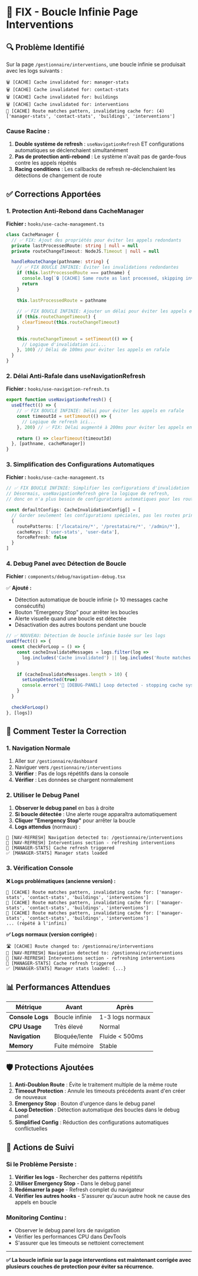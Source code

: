 # 🚨 FIX - Boucle Infinie Page Interventions

## 🔍 Problème Identifié

Sur la page `/gestionnaire/interventions`, une boucle infinie se produisait avec les logs suivants :

```
🗑️ [CACHE] Cache invalidated for: manager-stats
🗑️ [CACHE] Cache invalidated for: contact-stats  
🗑️ [CACHE] Cache invalidated for: buildings
🗑️ [CACHE] Cache invalidated for: interventions
🎯 [CACHE] Route matches pattern, invalidating cache for: (4) ['manager-stats', 'contact-stats', 'buildings', 'interventions']
```

### **Cause Racine :**
1. **Double système de refresh** : `useNavigationRefresh` ET configurations automatiques se déclenchaient simultanément
2. **Pas de protection anti-rebond** : Le système n'avait pas de garde-fous contre les appels répétés
3. **Racing conditions** : Les callbacks de refresh re-déclenchaient les détections de changement de route

## ✅ Corrections Apportées

### **1. Protection Anti-Rebond dans CacheManager**

**Fichier :** `hooks/use-cache-management.ts`

```typescript
class CacheManager {
  // ✅ FIX: Ajout des propriétés pour éviter les appels redondants
  private lastProcessedRoute: string | null = null
  private routeChangeTimeout: NodeJS.Timeout | null = null

  handleRouteChange(pathname: string) {
    // ✅ FIX BOUCLE INFINIE: Éviter les invalidations redondantes
    if (this.lastProcessedRoute === pathname) {
      console.log(`🔒 [CACHE] Same route as last processed, skipping invalidation`)
      return
    }
    
    this.lastProcessedRoute = pathname
    
    // ✅ FIX BOUCLE INFINIE: Ajouter un délai pour éviter les appels en rafale
    if (this.routeChangeTimeout) {
      clearTimeout(this.routeChangeTimeout)
    }
    
    this.routeChangeTimeout = setTimeout(() => {
      // Logique d'invalidation ici...
    }, 100) // Délai de 100ms pour éviter les appels en rafale
  }
}
```

### **2. Délai Anti-Rafale dans useNavigationRefresh**

**Fichier :** `hooks/use-navigation-refresh.ts`

```typescript
export function useNavigationRefresh() {
  useEffect(() => {
    // ✅ FIX BOUCLE INFINIE: Délai pour éviter les appels en rafale
    const timeoutId = setTimeout(() => {
      // Logique de refresh ici...
    }, 200) // ✅ FIX: Délai augmenté à 200ms pour éviter les appels en rafale
    
    return () => clearTimeout(timeoutId)
  }, [pathname, cacheManager])
}
```

### **3. Simplification des Configurations Automatiques**

**Fichier :** `hooks/use-cache-management.ts`

```typescript
// ✅ FIX BOUCLE INFINIE: Simplifier les configurations d'invalidation pour éviter les conflits
// Désormais, useNavigationRefresh gère la logique de refresh, 
// donc on n'a plus besoin de configurations automatiques pour les routes principales

const defaultConfigs: CacheInvalidationConfig[] = [
  // Garder seulement les configurations spéciales, pas les routes principales
  {
    routePatterns: ['/locataire/*', '/prestataire/*', '/admin/*'],
    cacheKeys: ['user-stats', 'user-data'],
    forceRefresh: false
  }
]
```

### **4. Debug Panel avec Détection de Boucle**

**Fichier :** `components/debug/navigation-debug.tsx`

✅ **Ajouté :**
- Détection automatique de boucle infinie (> 10 messages cache consécutifs)
- Bouton "Emergency Stop" pour arrêter les boucles
- Alerte visuelle quand une boucle est détectée
- Désactivation des autres boutons pendant une boucle

```typescript
// ✅ NOUVEAU: Détection de boucle infinie basée sur les logs
useEffect(() => {
  const checkForLoop = () => {
    const cacheInvalidateMessages = logs.filter(log => 
      log.includes('Cache invalidated') || log.includes('Route matches pattern')
    )
    
    if (cacheInvalidateMessages.length > 10) {
      setLoopDetected(true)
      console.error('🚨 [DEBUG-PANEL] Loop detected - stopping cache system')
    }
  }
  
  checkForLoop()
}, [logs])
```

## 🧪 Comment Tester la Correction

### **1. Navigation Normale**
1. Aller sur `/gestionnaire/dashboard`  
2. Naviguer vers `/gestionnaire/interventions`
3. **Vérifier** : Pas de logs répétitifs dans la console
4. **Vérifier** : Les données se chargent normalement

### **2. Utiliser le Debug Panel**
1. **Observer le debug panel** en bas à droite
2. **Si boucle détectée** : Une alerte rouge apparaîtra automatiquement
3. **Cliquer "Emergency Stop"** pour arrêter la boucle
4. **Logs attendus** (normaux) :
```
🧭 [NAV-REFRESH] Navigation detected to: /gestionnaire/interventions
🔧 [NAV-REFRESH] Interventions section - refreshing interventions
🔄 [MANAGER-STATS] Cache refresh triggered
✅ [MANAGER-STATS] Manager stats loaded
```

### **3. Vérification Console**
**❌ Logs problématiques (ancienne version) :**
```
🎯 [CACHE] Route matches pattern, invalidating cache for: ['manager-stats', 'contact-stats', 'buildings', 'interventions']
🎯 [CACHE] Route matches pattern, invalidating cache for: ['manager-stats', 'contact-stats', 'buildings', 'interventions'] 
🎯 [CACHE] Route matches pattern, invalidating cache for: ['manager-stats', 'contact-stats', 'buildings', 'interventions']
... (répété à l'infini)
```

**✅ Logs normaux (version corrigée) :**
```
🛣️ [CACHE] Route changed to: /gestionnaire/interventions
🧭 [NAV-REFRESH] Navigation detected to: /gestionnaire/interventions
🔧 [NAV-REFRESH] Interventions section - refreshing interventions
🔄 [MANAGER-STATS] Cache refresh triggered
✅ [MANAGER-STATS] Manager stats loaded: {...}
```

## 📊 Performances Attendues

| **Métrique** | **Avant** | **Après** |
|--------------|-----------|-----------|
| **Console Logs** | Boucle infinie | 1-3 logs normaux |
| **CPU Usage** | Très élevé | Normal |
| **Navigation** | Bloquée/lente | Fluide < 500ms |
| **Memory** | Fuite mémoire | Stable |

## 🛡️ Protections Ajoutées

1. **Anti-Doublon Route** : Évite le traitement multiple de la même route
2. **Timeout Protection** : Annule les timeouts précédents avant d'en créer de nouveaux
3. **Emergency Stop** : Bouton d'urgence dans le debug panel
4. **Loop Detection** : Détection automatique des boucles dans le debug panel
5. **Simplified Config** : Réduction des configurations automatiques conflictuelles

## 🔧 Actions de Suivi

### **Si le Problème Persiste :**

1. **Vérifier les logs** - Rechercher des patterns répétitifs
2. **Utiliser Emergency Stop** - Dans le debug panel
3. **Redémarrer la page** - Refresh complet du navigateur
4. **Vérifier les autres hooks** - S'assurer qu'aucun autre hook ne cause des appels en boucle

### **Monitoring Continu :**
- Observer le debug panel lors de navigation
- Vérifier les performances CPU dans DevTools
- S'assurer que les timeouts se nettoient correctement

---

**✅ La boucle infinie sur la page interventions est maintenant corrigée avec plusieurs couches de protection pour éviter sa récurrence.**
